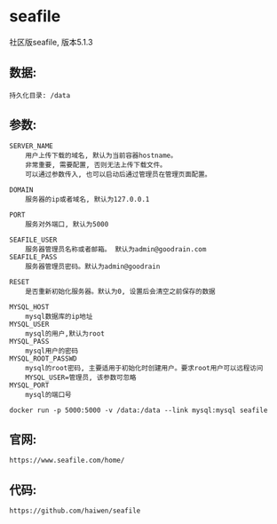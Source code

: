 # seafile
社区版seafile, 版本5.1.3

## 数据:
    持久化目录: /data

## 参数:
    SERVER_NAME
        用户上传下载的域名, 默认为当前容器hostname。
        非常重要, 需要配置, 否则无法上传下载文件。
        可以通过参数传入, 也可以启动后通过管理员在管理页面配置。
    
    DOMAIN
        服务器的ip或者域名, 默认为127.0.0.1
        
    PORT
        服务对外端口, 默认为5000
        
    SEAFILE_USER
        服务器管理员名称或者邮箱。 默认为admin@goodrain.com
    SEAFILE_PASS
        服务器管理员密码。默认为admin@goodrain
        
    RESET
        是否重新初始化服务器。默认为0, 设置后会清空之前保存的数据
        
    MYSQL_HOST
        mysql数据库的ip地址
    MYSQL_USER
        mysql的用户,默认为root
    MYSQL_PASS
        mysql用户的密码
    MYSQL_ROOT_PASSWD
        mysql的root密码, 主要适用于初始化时创建用户。要求root用户可以远程访问
        MYSQL_USER=管理员, 该参数可忽略
    MYSQL_PORT
        mysql的端口号

    docker run -p 5000:5000 -v /data:/data --link mysql:mysql seafile 

## 官网:
    https://www.seafile.com/home/

## 代码:
    https://github.com/haiwen/seafile

